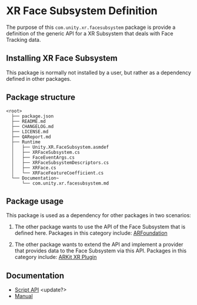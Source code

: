 # XR Face Subsystem Definition

The purpose of this `com.unity.xr.facesubsystem` package is provide a definition of the generic API for a XR Subsystem that deals with Face Tracking data.

## Installing XR Face Subsystem

This package is normally not installed by a user, but rather as a dependency defined in other packages.

## Package structure

```none
<root>
  ├── package.json
  ├── README.md
  ├── CHANGELOG.md
  ├── LICENSE.md
  ├── QAReport.md
  ├── Runtime
  │   ├── Unity.XR.FaceSubsystem.asmdef
  │   ├── XRFaceSubsystem.cs
  │   ├── FaceEventArgs.cs
  │   ├── XRFaceSubsystemDescriptors.cs
  │   ├── XRFace.cs
  │   └── XRFaceFeatureCoefficient.cs
  └── Documentation~
      └── com.unity.xr.facesubsystem.md
```

## Package usage

This package is used as a dependency for other packages in two scenarios:

1. The other package wants to use the API of the Face Subsystem that is defined here.  Packages in this category include:
[ARFoundation](https://docs.unity3d.com/Packages/com.unity.xr.arfoundation@1.0/)

1. The other package wants to extend the API and implement a provider that provides data to the Face Subsystem via this API.  Packages in this category include:
[ARKit XR Plugin](https://docs.unity3d.com/Packages/com.unity.xr.arkit@1.0/)

## Documentation

* [Script API](Runtime/) <update?>
* [Manual](Documentation~/com.unity.xr.facesubsystem.md)
